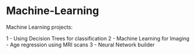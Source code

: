 # Machine-Learning

Machine Learning projects:

1 - Using Decision Trees for classification
2 - Machine Learning for Imaging - Age regression using MRI scans
3 - Neural Network builder 
